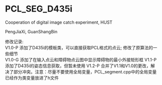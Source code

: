 # PCL_SEG_D435i
Cooperation of digital image catch experiment, HUST

PengJiaXi, GuanShangBin

修改记录:  
V1.0-P 添加了D435i的模板类，可以直接获取PCL格式的点云; 修改了原算法的一些细节  
V1.0-G 添加了在输入点云和障碍物点云图中显示障碍物的最小外接矩形框
V1.1-P 添加了D435i的姿态信息获取，但暂未使用
V1.2-P 合并了V1.1和V1.0的更改，解决了部分冲突。注意：尽量不要使用全局变量，PCL_segment.cpp中的全局变量已经作为类变量放进了h文件
